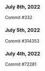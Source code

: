 ### July 8th, 2022

Commit #332

### July 5th, 2022

Commit #314353


### July 4th, 2022

Commit #72281
